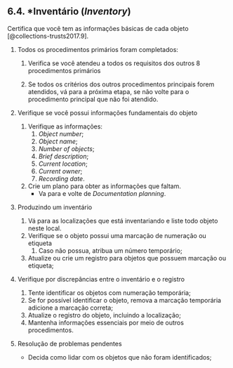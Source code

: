 ## 6.4. \*Inventário (_Inventory_)

Certifica que você tem as informações básicas de cada objeto [@collections-trusts2017.9].

1.  Todos os procedimentos primários foram completados:

    1.  Verifica se você atendeu a todos os requisitos dos outros 8 procedimentos primários

    2.  Se todos os critérios dos outros procedimentos principais forem atendidos, vá para a próxima etapa, se não volte para o procedimento principal que não foi atendido.

2.  Verifique se você possui informações fundamentais do objeto

    1.  Verifique as informações:
        1. _Object number_;
        2. _Object name_;
        3. _Number of objects_;
        4. _Brief description_;
        5. _Current location_;
        6. _Current owner_;
        7. _Recording date_.
    2.  Crie um plano para obter as informações que faltam.
        -   Va para e volte de _Documentation planning_.

3.  Produzindo um inventário

    1. Vá para as localizações que está inventariando e liste todo objeto neste local.
    2. Verifique se o objeto possui uma marcação de numeração ou etiqueta
        1. Caso não possua, atribua um número temporário;
    3. Atualize ou crie um registro para objetos que possuem marcação ou etiqueta;

4.  Verifique por discrepâncias entre o inventário e o registro

    1. Tente identificar os objetos com numeração temporária;
    2. Se for possível identificar o objeto, remova a marcação temporária adicione a marcação correta;
    3. Atualize o registro do objeto, incluindo a localização;
    4. Mantenha informações essenciais por meio de outros procedimentos.

5.  Resolução de problemas pendentes

    -   Decida como lidar com os objetos que não foram identificados;
